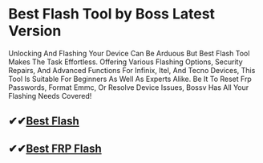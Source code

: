 # Best Flash Tool by Boss Latest Version

Unlocking And Flashing Your Device Can Be Arduous But Best Flash Tool Makes The Task Effortless. Offering Various Flashing Options, Security Repairs, And Advanced Functions For Infinix, Itel, And Tecno Devices, This Tool Is Suitable For Beginners As Well As Experts Alike. Be It To Reset Frp Passwords, Format Emmc, Or Resolve Device Issues, Bossv Has All Your Flashing Needs Covered!

## ✔✔[Best Flash](https://softlays.co/di/)

## ✔✔[Best FRP Flash](https://softlays.co/di/)
